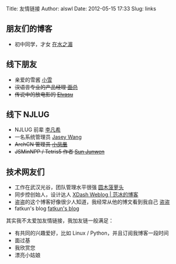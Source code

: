 Title: 友情链接
Author: alswl
Date: 2012-05-15 17:33
Slug: links


## 朋友们的博客 ##

*   初中同学，才女 [在水之湄](http://blog.sina.com.cn/cloverjwj)

## 线下朋友 ##
*   亲爱的雪酱 [小雪](http://sizheng.org/)
*   <del>汉语言专业的产品经理 [面总](http://www.albertgao.com/)</del>
*   <del>传说中的放电影的 [Elvasu](http://qingge.me/)</del>

## 线下 NJLUG ##

*   NJLUG 前辈 [李凡希](http://www.freemindworld.com/blog)
*   一名系统管理员 [Jasey Wang](http://jaseywang.me/)
*   <del>ArchCN 管理员 [小凤凰](https://www.google.com/reader/view/#)</del>
*   <del>JSMinNPP / Tetris5 作者 [Sun Junwen](http://sunblog.72pines.com/)</del>

## 技术网友们 ##

*   工作在武汉光谷，团队管理水平很强 [圆木菠萝头](http://blog.boluotou.com/)
*   同步控创始人，设计达人 [XDash Weblog | 范冰的博客](http://www.fanbing.net/)
*   盗盗的这个博客好像很少人知道，我经常从他的博文看到我自己 [盗盗](http://daodao.org/)
*   fatkun's blog [fatkun's blog](http://fatkun.com/)

其实我不太爱加友情链接，我加友链一般满足：

*   有共同的兴趣爱好，比如 Linux / Python，并且订阅我博客一段时间
*   面过基
*   我欣赏您
*   漂亮小姑娘

